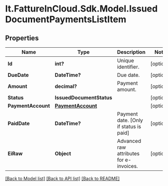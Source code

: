 # It.FattureInCloud.Sdk.Model.IssuedDocumentPaymentsListItem

## Properties

Name | Type | Description | Notes
------------ | ------------- | ------------- | -------------
**Id** | **int?** | Unique identifier. | [optional] 
**DueDate** | **DateTime?** | Due date. | [optional] 
**Amount** | **decimal?** | Payment amount. | [optional] 
**Status** | **IssuedDocumentStatus** |  | [optional] 
**PaymentAccount** | [**PaymentAccount**](PaymentAccount.md) |  | [optional] 
**PaidDate** | **DateTime?** | Payment date. [Only if status is paid] | [optional] 
**EiRaw** | **Object** | Advanced raw attributes for e-invoices. | [optional] 

[[Back to Model list]](../README.md#documentation-for-models) [[Back to API list]](../README.md#documentation-for-api-endpoints) [[Back to README]](../README.md)

